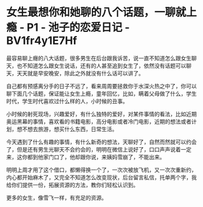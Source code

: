 # 女生最想你和她聊的八个话题，一聊就上瘾 - P1 - 池子的恋爱日记 - BV1fr4y1E7Hf

最容易聊上癮的八大话题，很多男生在后台跟我诉苦，说一直不知道怎么跟女生聊天，也不知道怎么跟女生说话，还有的人甚至追到女生了，依然没有话题可以聊天，天天就是早安晚安，除此之外就没有什么话可以讲了。

自己都有预感离分手的日子不远了，看来周周要拯救你于水深火热之中了，你可以聊下面几个话题，保证能让女生上瘾，童年回忆，比如，瞒着父母做了什么，学生时代，学生时代喜欢过什么样的人，小时候的丑事。

小时候的射死现场，兴趣爱好，有什么独特的爱好，对某件事情的看法，比如近期奥运黑幕的事情，喜欢看的书籍电影，高分电影或者冷门电影，近期的想法或者计划，想不想去旅游，想买什么东西，日常生活。

今天遇到了什么有趣的事情，有什么新奇的想法，天聊好了，自然而然就可以约会了，但是还有男生光聊天不会约会的，明明在微信上说好了，口口声声说着一定来，这你都到他家门口了，他却跟你说，来姨妈雪崩了，不能出来。

明明上周才用了这个借口，都懒得换一个了，一次次被放飞机，又一次次重新约，内心都开始麻木了，又完全不知道怎么改变现状，后台留言私信，托单两个字，我给你们提供一份，拓展资源的方法，教你们轻松认识到。

更多的女生，像雪飞一样，有充足的资源。